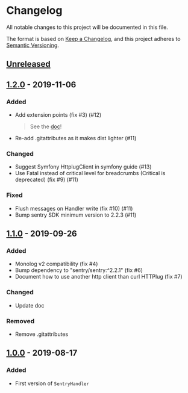 # Changelog
All notable changes to this project will be documented in this file.

The format is based on [Keep a Changelog](https://keepachangelog.com/en/1.0.0/),
and this project adheres to [Semantic Versioning](https://semver.org/spec/v2.0.0.html).

## [Unreleased](https://github.com/B-Galati/monolog-sentry-handler/compare/1.2.0...master)

## [1.2.0](https://github.com/B-Galati/monolog-sentry-handler/compare/1.1.0...1.2.0) - 2019-11-06
### Added
- Add extension points (fix #3) (#12)
  >See the [doc](doc/extension-points.md)!
- Re-add .gitattributes as it makes dist lighter (#11)

### Changed
- Suggest Symfony HttplugClient in symfony guide (#13)
- Use Fatal instead of critical level for breadcrumbs (Critical is deprecated) (fix #9) (#11)

### Fixed
- Flush messages on Handler write (fix #10) (#11)
- Bump sentry SDK minimum version to 2.2.3 (#11)

## [1.1.0](https://github.com/B-Galati/monolog-sentry-handler/compare/1.0.0...1.1.0) - 2019-09-26
### Added
- Monolog v2 compatibility (fix #4)
- Bump dependency to "sentry/sentry:^2.2.1" (fix #6)
- Document how to use another http client than curl HTTPlug (fix #7)

### Changed
- Update doc

### Removed
- Remove .gitattributes

## [1.0.0](https://github.com/B-Galati/monolog-sentry-handler/compare/acf546c...1.0.0) - 2019-08-17
### Added
- First version of `SentryHandler`
